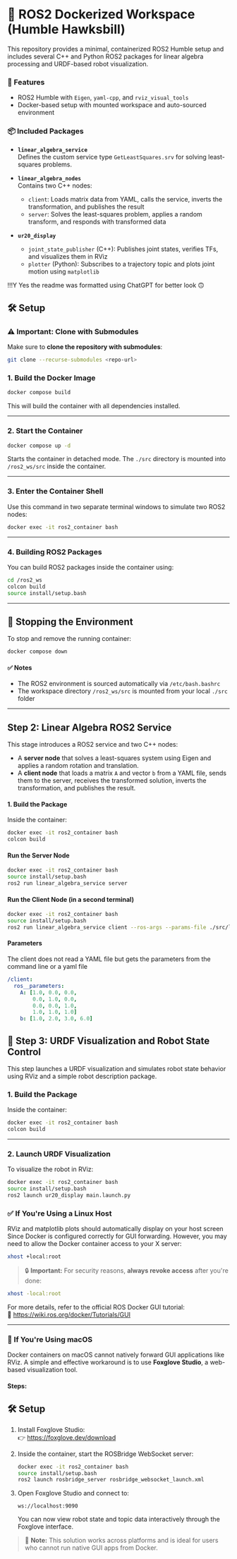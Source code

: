 # 🐳 ROS2 Dockerized Workspace (Humble Hawksbill)

This repository provides a minimal, containerized ROS2 Humble setup and includes several C++ and Python ROS2 packages for linear algebra processing and URDF-based robot visualization.

### 🧰 Features
- ROS2 Humble with `Eigen`, `yaml-cpp`, and `rviz_visual_tools`
- Docker-based setup with mounted workspace and auto-sourced environment

### 📦 Included Packages

- **`linear_algebra_service`**  
  Defines the custom service type `GetLeastSquares.srv` for solving least-squares problems.

- **`linear_algebra_nodes`**  
  Contains two C++ nodes:  
  - `client`: Loads matrix data from YAML, calls the service, inverts the transformation, and publishes the result  
  - `server`: Solves the least-squares problem, applies a random transform, and responds with transformed data

- **`ur20_display`**  
  - `joint_state_publisher` (C++): Publishes joint states, verifies TFs, and visualizes them in RViz  
  - `plotter` (Python): Subscribes to a trajectory topic and plots joint motion using `matplotlib`

!!!Y Yes the readme was formatted using ChatGPT for better look 🙃

## 🛠️ Setup

### ⚠️ Important: Clone with Submodules

Make sure to **clone the repository with submodules**:

```bash
git clone --recurse-submodules <repo-url>
```

### 1. Build the Docker Image

```bash
docker compose build
```

This will build the container with all dependencies installed.

---

### 2. Start the Container

```bash
docker compose up -d
```

Starts the container in detached mode. The `./src` directory is mounted into `/ros2_ws/src` inside the container.

---

### 3. Enter the Container Shell

Use this command in two separate terminal windows to simulate two ROS2 nodes:

```bash
docker exec -it ros2_container bash
```

---

### 4. Building ROS2 Packages

You can build ROS2 packages inside the container using:

```bash
cd /ros2_ws
colcon build
source install/setup.bash
```

---


## 🛑 Stopping the Environment

To stop and remove the running container:

```bash
docker compose down
```

#### ✅ Notes

- The ROS2 environment is sourced automatically via `/etc/bash.bashrc`
- The workspace directory `/ros2_ws/src` is mounted from your local `./src` folder

---

## Step 2: Linear Algebra ROS2 Service

This stage introduces a ROS2 service and two C++ nodes:

- A **server node** that solves a least-squares system using Eigen and applies a random rotation and translation.
- A **client node** that loads a matrix `A` and vector `b` from a YAML file, sends them to the server, receives the transformed solution, inverts the transformation, and publishes the result.

#### 1. Build the Package

Inside the container:

```bash
docker exec -it ros2_container bash
colcon build
```

#### Run the Server Node

```bash
docker exec -it ros2_container bash
source install/setup.bash
ros2 run linear_algebra_service server
```

#### Run the Client Node (in a second terminal)

```bash
docker exec -it ros2_container bash
source install/setup.bash
ros2 run linear_algebra_service client --ros-args --params-file ./src/linear_algebra_service/config/matrix.yaml 
```

#### Parameters

The client does not read a YAML file but gets the parameters from the command line or a yaml file

```yaml
/client:
  ros__parameters:
    A: [1.0, 0.0, 0.0,
        0.0, 1.0, 0.0,
        0.0, 0.0, 1.0,
        1.0, 1.0, 1.0]
    b: [1.0, 2.0, 3.0, 6.0]
```


## 🤖 Step 3: URDF Visualization and Robot State Control

This step launches a URDF visualization and simulates robot state behavior using RViz and a simple robot description package.

### 1. Build the Package

Inside the container:

```bash
docker exec -it ros2_container bash
colcon build
```

---

### 2. Launch URDF Visualization

To visualize the robot in RViz:

```bash
docker exec -it ros2_container bash
source install/setup.bash
ros2 launch ur20_display main.launch.py
```

### ✅ If You're Using a **Linux Host**

RViz and matplotlib plots should automatically display on your host screen Since Docker is configured correctly for GUI forwarding. However, you may need to allow the Docker container access to your X server:

```bash
xhost +local:root
```

> 🔒 **Important:** For security reasons, **always revoke access** after you're done:

```bash
xhost -local:root
```

For more details, refer to the official ROS Docker GUI tutorial:  
🔗 https://wiki.ros.org/docker/Tutorials/GUI

---

### 🍏 If You're Using **macOS** 

Docker containers on macOS cannot natively forward GUI applications like RViz. A simple and effective workaround is to use **Foxglove Studio**, a web-based visualization tool.

#### Steps:

## 🛠️ Setup

1. Install Foxglove Studio:  
   👉 https://foxglove.dev/download

2. Inside the container, start the ROSBridge WebSocket server:

   ```bash
   docker exec -it ros2_container bash
   source install/setup.bash
   ros2 launch rosbridge_server rosbridge_websocket_launch.xml
   ```

3. Open Foxglove Studio and connect to:

   ```
   ws://localhost:9090
   ```

   You can now view robot state and topic data interactively through the Foxglove interface.

> 🧠 **Note:** This solution works across platforms and is ideal for users who cannot run native GUI apps from Docker.
